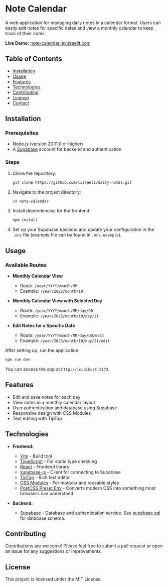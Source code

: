 # Note Calendar

A web application for managing daily notes in a calendar format. Users can easily edit notes for specific dates and view a monthly calendar to keep track of their notes.

**Live Demo:** [note-calendar.levizraelit.com](https://note-calendar.levizraelit.com)

## Table of Contents

- [Installation](#installation)
- [Usage](#usage)
- [Features](#features)
- [Technologies](#technologies)
- [Contributing](#contributing)
- [License](#license)
- [Contact](#contact)

## Installation

### Prerequisites

- Node.js (version 20.11.0 or higher)
- A [Supabase](https://supabase.com/) account for backend and authentication

### Steps

1. Clone the repository:
   ```bash
   git clone https://github.com/lizraeli/daily-notes.git
   ```
2. Navigate to the project directory:
   ```bash
   cd note-calendar
   ```
3. Install dependencies for the frontend:
   ```bash
   npm install
   ```
4. Set up your Supabase backend and update your configuration in the `.env` file (example file can be found in `.env.example`).

## Usage

### Available Routes


- **Monthly Calendar View**
  - Route: `/year/YYYY/month/MM`
  - Example: `/year/2023/month/10`


- **Monthly Calendar View with Selected Day**
  - Route: `/year/YYYY/month/MM/day/DD`
  - Example: `/year/2023/month/10/day/21`


- **Edit Notes for a Specific Date**
  - Route: `/year/YYYY/month/MM/day/DD/edit`
  - Example: `/year/2023/month/10/day/21/edit`


After setting up, run the application:
```bash
npm run dev
```
You can access the app at `http://localhost:5173`.

## Features

- Edit and save notes for each day
- View notes in a monthly calendar layout
- User authentication and database using Supabase
- Responsive design with CSS Modules
- Text editing with TipTap

## Technologies

- **Frontend:**
  - [Vite](https://vitejs.dev/) - Build tool
  - [TypeScript](https://www.typescriptlang.org/) - For static type checking
  - [React](https://reactjs.org/) - Frontend library
  - [supabase-js](https://supabase.com/docs/reference/javascript) - Client for connecting to Supabase
  - [TipTap](https://tiptap.dev/) - Rich text editor
  - [CSS Modules](https://github.com/css-modules/css-modules) - For modular and reusable styles
  - [PostCSS Preset Env](https://preset-env.cssdb.org/) - Converts modern CSS into something most browsers can understand

- **Backend:**
  - [Supabase](https://github.com/supabase/supabase) - Database and authentication service. See [supabase.sql](supabase.sql) for database schema.

## Contributing

Contributions are welcome! Please feel free to submit a pull request or open an issue for any suggestions or improvements.

## License

This project is licensed under the MIT License.